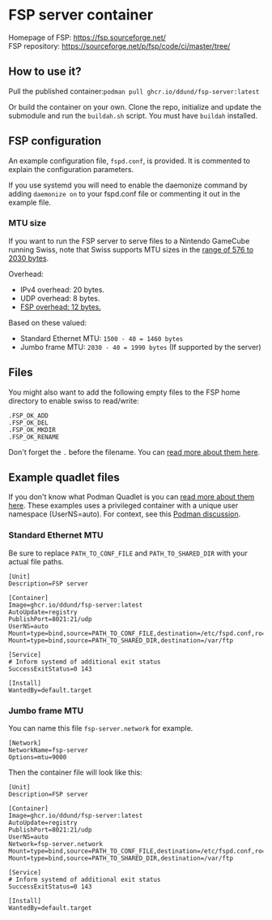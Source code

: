 # FSP server container
Homepage of FSP: https://fsp.sourceforge.net/  
FSP repository: https://sourceforge.net/p/fsp/code/ci/master/tree/

## How to use it?
Pull the published container:`podman pull ghcr.io/ddund/fsp-server:latest`

Or build the container on your own. Clone the repo, initialize and update the submodule and run the `buildah.sh` script. You must have `buildah` installed.

## FSP configuration
An example configuration file, `fspd.conf`, is provided. It is commented to explain the configuration parameters.

If you use systemd you will need to enable the daemonize command by adding `daemonize on` to your fspd.conf file or commenting it out in the example file.
### MTU size
If you want to run the FSP server to serve files to a Nintendo GameCube running Swiss, note that Swiss supports MTU sizes in the [range of 576 to 2030 bytes](https://github.com/emukidid/swiss-gc/blob/ddce2040adc3f6b7f5834e1787b47840e13b652c/cube/swiss/source/devices/fsp/deviceHandler-FSP.c#L216C63-L216C72).

Overhead:

 - IPv4 overhead: 20 bytes.
 - UDP overhead: 8 bytes.
 - [FSP overhead: 12 bytes.](https://github.com/emukidid/swiss-gc/blob/ddce2040adc3f6b7f5834e1787b47840e13b652c/cube/swiss/source/devices/fsp/fsplib.h#L49)

Based on these valued:

 - Standard Ethernet MTU: `1500 - 40 = 1460 bytes`
 - Jumbo frame MTU: `2030 - 40 = 1990 bytes` (If supported by the server)

## Files
You might also want to add the following empty files to the FSP home directory to enable swiss to read/write:

```
.FSP_OK_ADD
.FSP_OK_DEL
.FSP_OK_MKDIR
.FSP_OK_RENAME
```

Don't forget the `.` before the filename. You can [read more about them here](https://man.freebsd.org/cgi/man.cgi?query=fspd&sektion=1&manpath=freebsd-ports).

## Example quadlet files
If you don't know what Podman Quadlet is you can [read more about them here](https://docs.podman.io/en/latest/markdown/podman-systemd.unit.5.html
). These examples uses a privileged container with a unique user namespace (UserNS=auto). For context, see this [Podman discussion](https://github.com/containers/podman/discussions/13728).


### Standard Ethernet MTU

Be sure to replace `PATH_TO_CONF_FILE` and `PATH_TO_SHARED_DIR` with your actual file paths.

```
[Unit]
Description=FSP server

[Container]
Image=ghcr.io/ddund/fsp-server:latest
AutoUpdate=registry
PublishPort=8021:21/udp
UserNS=auto
Mount=type=bind,source=PATH_TO_CONF_FILE,destination=/etc/fspd.conf,ro=true
Mount=type=bind,source=PATH_TO_SHARED_DIR,destination=/var/ftp

[Service]
# Inform systemd of additional exit status
SuccessExitStatus=0 143

[Install]
WantedBy=default.target
```

### Jumbo frame MTU

You can name this file `fsp-server.network` for example.

```
[Network]
NetworkName=fsp-server
Options=mtu=9000
```

Then the container file will look like this:

```
[Unit]
Description=FSP server

[Container]
Image=ghcr.io/ddund/fsp-server:latest
AutoUpdate=registry
PublishPort=8021:21/udp
UserNS=auto
Network=fsp-server.network
Mount=type=bind,source=PATH_TO_CONF_FILE,destination=/etc/fspd.conf,ro=true
Mount=type=bind,source=PATH_TO_SHARED_DIR,destination=/var/ftp

[Service]
# Inform systemd of additional exit status
SuccessExitStatus=0 143

[Install]
WantedBy=default.target
```